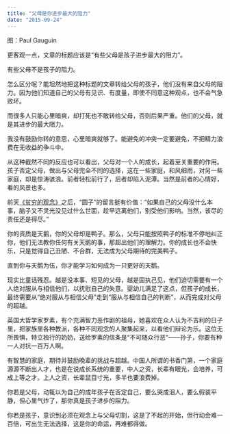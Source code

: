 ```yaml
---
title: "父母是你进步最大的阻力"
date: "2015-09-24"
---
```


图：Paul Gauguin

更客观一点，文章的标题应该是“有些父母是孩子进步最大的阻力”。

有些父母不是孩子的阻力。

怎么区分呢？能坦然地把这种标题的文章转给父母的孩子，他们没有来自父母的阻力。因为他们知道自己的父母有见识、有度量，即使不同意这种观点，也不会气急败坏。

而很多人只能心里暗爽，却打死也不敢转给父母，否则后果严重。他们的父母，就是其进步的最大阻力。

我没有鼓励你转的意思，心里暗爽就够了。能避免的冲突一定要避免，不把精力浪费在无收益的争斗中。

从这种截然不同的反应也可以看出，父母对一个人的成长，起着至关重要的作用。孩子否定父母，做出与父母完全不同的选择，这在一些家庭，和风细雨，对另一些家庭，却是惊涛骇浪。前者轻松前行了，后者却陷入泥潭。当然是前者的心情好，看的风景也多。

前天[《贫穷的观念》](http://mp.weixin.qq.com/s?__biz=MjM5NDU0Mjk2MQ==&mid=209344314&idx=1&sn=13a3dc2a9d2e99f22ca58b9315ac44ff&scene=21#wechat_redirect)之后，“圆子”的留言挺有价值：“如果自己的父母没什么本事，脑子又不灵光没见过什么世面，趁早远离他们，别受他们影响。当然，该尽的责任还是得尽。”

你的资质是天鹅，你的父母却是鸭子。那么，父母只能按照鸭子的标准不停地纠正你，他们无法教你任何有关天鹅的事，那超出他们的理解力。你的成长也不会快乐，只是觉得自己丑陋、不合群，无法成为父母期待的完美鸭子。

直到你与天鹅为伍，你才能学习如何成为一只更好的天鹅。

现实比童话残忍。越是没本事、短见的父母，越是固执己见，他们迫切需要有一个人绝对服从与相信他们，以抚慰自己的失意。婴幼儿满足了这点，但孩子的成长，最终需要从“绝对服从与相信父母”走到“服从与相信自己的判断”，从而完成对父母的超越。  

英国大哲学家罗素，有个充满智力恶作剧的祖母，她喜欢在众人认为不吉利的日子里，把家族里各种教派，各种不同观念的人聚集起来，以看他们辩论为乐。这位无所畏惧，特立独行的奶奶，送给罗素的信条是“不可随众行恶”——孙子，你要有种一人对抗一百万人啊。

有智慧的家庭，期待并鼓励晚辈的挑战与超越。中国人所谓的书香门第，一个家庭源源不断出人才，也是在说成长系统的重要，中人之资，长辈有眼光，会培养，可成上等之才。上人之资，长辈鼠目寸光，多半也要浪费掉。

你若是父母，动辄以为自己的成年孩子在否定自己，要么哭成泪人，要么假装平静，但心里气炸了，那你真是孩子进步的阻力。

你若是孩子，意识到必须在观念上与父母切割，这是了不起的开始，但行动会难一百倍，可出生无法选择，这是你的命运，再难都得做。
